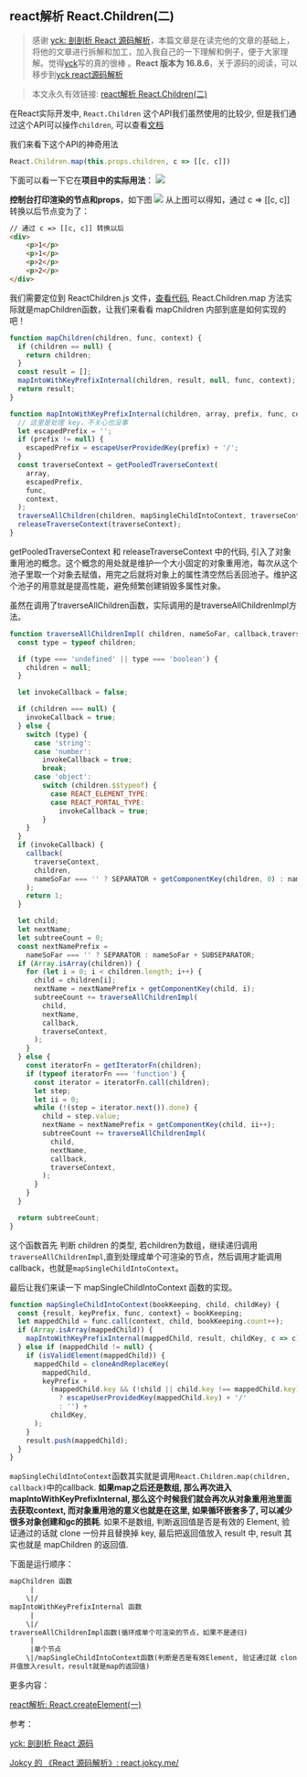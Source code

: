 ## react解析 React.Children(二)

> 感谢 [yck: 剖剖析 React 源码解析](https://github.com/KieSun/Dream/issues/18)，本篇文章是在读完他的文章的基础上，将他的文章进行拆解和加工，加入我自己的一下理解和例子，便于大家理解。觉得[yck](https://github.com/KieSun)写的真的很棒 。**React 版本为 16.8.6**，关于源码的阅读，可以移步到[yck react源码解析](https://github.com/KieSun/react-interpretation)

> 本文永久有效链接: [react解析 React.Children(二)](https://github.com/AttemptWeb/Record/edit/master/frame/react/react%E8%A7%A3%E6%9E%90:React%20Children.md)

在React实际开发中, ```React.Children``` 这个API我们虽然使用的比较少, 但是我们通过这个API可以操作```children```, 可以查看[文档](https://reactjs.org/docs/react-api.html#reactchildren)

我们来看下这个API的神奇用法
```javascript
React.Children.map(this.props.children, c => [[c, c]])
```
下面可以看一下它在**项目中的实际用法**：
![](https://didiheng.com/Img/WechatIMG50.jpeg)

**控制台打印渲染的节点和props**，如下图 
![](https://didiheng.com/Img/1557231565848.jpg)
从上图可以得知，通过 c => [[c, c]] 转换以后节点变为了：
```html
// 通过 c => [[c, c]] 转换以后
<div>
    <p>1</p>
    <p>1</p>
    <p>2</p>
    <p>2</p>
</div>
```

我们需要定位到 ReactChildren.js 文件，[查看代码](https://github.com/KieSun/react-interpretation/blob/master/packages/react/src/ReactChildren.js), React.Children.map 方法实际就是mapChildren函数，让我们来看看 mapChildren 内部到底是如何实现的吧！

```javascript
function mapChildren(children, func, context) {
  if (children == null) {
    return children;
  }
  const result = [];
  mapIntoWithKeyPrefixInternal(children, result, null, func, context);
  return result;
}

function mapIntoWithKeyPrefixInternal(children, array, prefix, func, context) {
  // 这里是处理 key，不关心也没事
  let escapedPrefix = '';
  if (prefix != null) {
    escapedPrefix = escapeUserProvidedKey(prefix) + '/';
  }
  const traverseContext = getPooledTraverseContext(
    array,
    escapedPrefix,
    func,
    context,
  );
  traverseAllChildren(children, mapSingleChildIntoContext, traverseContext);
  releaseTraverseContext(traverseContext);
}
```
getPooledTraverseContext 和 releaseTraverseContext 中的代码, 引入了对象重用池的概念。这个概念的用处就是维护一个大小固定的对象重用池，每次从这个池子里取一个对象去赋值，用完之后就将对象上的属性清空然后丢回池子。维护这个池子的用意就是提高性能，避免频繁创建销毁多属性对象。

虽然在调用了traverseAllChildren函数，实际调用的是traverseAllChildrenImpl方法。

```javascript
function traverseAllChildrenImpl( children, nameSoFar, callback,traverseContext ) {
  const type = typeof children;

  if (type === 'undefined' || type === 'boolean') {
    children = null;
  }

  let invokeCallback = false;

  if (children === null) {
    invokeCallback = true;
  } else {
    switch (type) {
      case 'string':
      case 'number':
        invokeCallback = true;
        break;
      case 'object':
        switch (children.$$typeof) {
          case REACT_ELEMENT_TYPE:
          case REACT_PORTAL_TYPE:
            invokeCallback = true;
        }
    }
  }
  if (invokeCallback) {
    callback(
      traverseContext,
      children,
      nameSoFar === '' ? SEPARATOR + getComponentKey(children, 0) : nameSoFar,
    );
    return 1;
  }

  let child;
  let nextName;
  let subtreeCount = 0;
  const nextNamePrefix =
    nameSoFar === '' ? SEPARATOR : nameSoFar + SUBSEPARATOR;
  if (Array.isArray(children)) {
    for (let i = 0; i < children.length; i++) {
      child = children[i];
      nextName = nextNamePrefix + getComponentKey(child, i);
      subtreeCount += traverseAllChildrenImpl(
        child,
        nextName,
        callback,
        traverseContext,
      );
    }
  } else {
    const iteratorFn = getIteratorFn(children);
    if (typeof iteratorFn === 'function') {
      const iterator = iteratorFn.call(children);
      let step;
      let ii = 0;
      while (!(step = iterator.next()).done) {
        child = step.value;
        nextName = nextNamePrefix + getComponentKey(child, ii++);
        subtreeCount += traverseAllChildrenImpl(
          child,
          nextName,
          callback,
          traverseContext,
        );
      }
    }
  }

  return subtreeCount;
}
```
这个函数首先 判断 children 的类型, 若children为数组，继续递归调用```traverseAllChildrenImpl```,直到处理成单个可渲染的节点，然后调用才能调用callback，也就是```mapSingleChildIntoContext```。

最后让我们来读一下 mapSingleChildIntoContext 函数的实现。

```javascript
function mapSingleChildIntoContext(bookKeeping, child, childKey) {
  const {result, keyPrefix, func, context} = bookKeeping;
  let mappedChild = func.call(context, child, bookKeeping.count++);
  if (Array.isArray(mappedChild)) {
    mapIntoWithKeyPrefixInternal(mappedChild, result, childKey, c => c);
  } else if (mappedChild != null) {
    if (isValidElement(mappedChild)) {
      mappedChild = cloneAndReplaceKey(
        mappedChild,
        keyPrefix +
          (mappedChild.key && (!child || child.key !== mappedChild.key)
            ? escapeUserProvidedKey(mappedChild.key) + '/'
            : '') +
          childKey,
      );
    }
    result.push(mappedChild);
  }
}
```
```mapSingleChildIntoContext```函数其实就是调用```React.Children.map(children, callback)```中的callback. **如果map之后还是数组, 那么再次进入mapIntoWithKeyPrefixInternal, 那么这个时候我们就会再次从对象重用池里面去获取context, 而对象重用池的意义也就是在这里, 如果循环嵌套多了, 可以减少很多对象创建和gc的损耗**. 如果不是数组, 判断返回值是否是有效的 Element, 验证通过的话就 clone 一份并且替换掉 key, 最后把返回值放入 result 中, result 其实也就是 mapChildren 的返回值.

下面是运行顺序：
```html
mapChildren 函数
     |
    \|/
mapIntoWithKeyPrefixInternal 函数     
     |
    \|/
traverseAllChildrenImpl函数(循环成单个可渲染的节点，如果不是递归)
     |    
     |单个节点
    \|/mapSingleChildIntoContext函数(判断是否是有效Element, 验证通过就 clone 并且替换掉 key,
并值放入result，result就是map的返回值)
```

更多内容：

[react解析: React.createElement(一)](https://github.com/AttemptWeb/Record/blob/master/frame/react/react%E8%A7%A3%E6%9E%90:ReactElement.md)

参考：

[yck: 剖剖析 React 源码](https://github.com/KieSun/Dream/issues/18)

[Jokcy 的 《React 源码解析》: react.jokcy.me/](https://react.jokcy.me/book/api/react-element.html)
